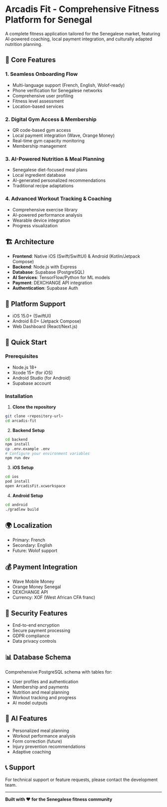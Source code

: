 # Arcadis Fit - Comprehensive Fitness Platform for Senegal

A complete fitness application tailored for the Senegalese market, featuring AI-powered coaching, local payment integration, and culturally adapted nutrition planning.

## 🌟 Core Features

### 1. Seamless Onboarding Flow
- Multi-language support (French, English, Wolof-ready)
- Phone verification for Senegalese networks
- Comprehensive user profiling
- Fitness level assessment
- Location-based services

### 2. Digital Gym Access & Membership
- QR code-based gym access
- Local payment integration (Wave, Orange Money)
- Real-time gym capacity monitoring
- Membership management

### 3. AI-Powered Nutrition & Meal Planning
- Senegalese diet-focused meal plans
- Local ingredient database
- AI-generated personalized recommendations
- Traditional recipe adaptations

### 4. Advanced Workout Tracking & Coaching
- Comprehensive exercise library
- AI-powered performance analysis
- Wearable device integration
- Progress visualization

## 🏗️ Architecture

- **Frontend**: Native iOS (Swift/SwiftUI) & Android (Kotlin/Jetpack Compose)
- **Backend**: Node.js with Express
- **Database**: Supabase (PostgreSQL)
- **AI Services**: TensorFlow/Python for ML models
- **Payment**: DEXCHANGE API integration
- **Authentication**: Supabase Auth

## 📱 Platform Support

- iOS 15.0+ (SwiftUI)
- Android 8.0+ (Jetpack Compose)
- Web Dashboard (React/Next.js)

## 🚀 Quick Start

### Prerequisites
- Node.js 18+
- Xcode 15+ (for iOS)
- Android Studio (for Android)
- Supabase account

### Installation

1. **Clone the repository**
```bash
git clone <repository-url>
cd arcadis-fit
```

2. **Backend Setup**
```bash
cd backend
npm install
cp .env.example .env
# Configure your environment variables
npm run dev
```

3. **iOS Setup**
```bash
cd ios
pod install
open ArcadisFit.xcworkspace
```

4. **Android Setup**
```bash
cd android
./gradlew build
```

## 🌍 Localization

- Primary: French
- Secondary: English
- Future: Wolof support

## 💰 Payment Integration

- Wave Mobile Money
- Orange Money Senegal
- DEXCHANGE API
- Currency: XOF (West African CFA franc)

## 🔐 Security Features

- End-to-end encryption
- Secure payment processing
- GDPR compliance
- Data privacy controls

## 📊 Database Schema

Comprehensive PostgreSQL schema with tables for:
- User profiles and authentication
- Membership and payments
- Nutrition and meal planning
- Workout tracking and progress
- AI model outputs

## 🤖 AI Features

- Personalized meal planning
- Workout performance analysis
- Form correction (future)
- Injury prevention recommendations
- Adaptive coaching

## 📞 Support

For technical support or feature requests, please contact the development team.

---

**Built with ❤️ for the Senegalese fitness community**